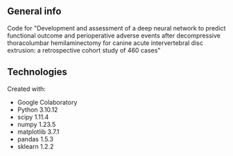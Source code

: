 ## General info
Code for "Development and assessment of a deep neural network to predict functional outcome and perioperative adverse events after decompressive thoracolumbar hemilaminectomy for canine acute intervertebral disc extrusion: a retrospective cohort study of 460 cases"
## Technologies
Created with:
* Google Colaboratory
* Python 3.10.12
* scipy 1.11.4
* numpy 1.23.5
* matplotlib 3.7.1
* pandas 1.5.3
* sklearn 1.2.2
